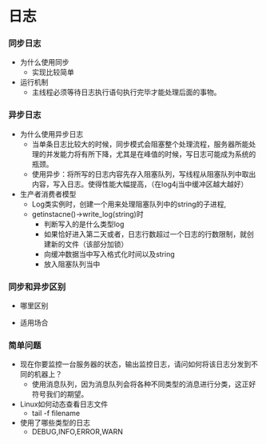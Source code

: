 日志
=============
### 同步日志
- 为什么使用同步
    - 实现比较简单
- 运行机制
    - 主线程必须等待日志执行语句执行完毕才能处理后面的事物。
### 异步日志
- 为什么使用异步日志
    - 当单条日志比较大的时候，同步模式会阻塞整个处理流程，服务器所能处理的并发能力将有所下降，尤其是在峰值的时候，写日志可能成为系统的瓶颈。
    - 使用异步：将所写的日志内容先存入阻塞队列，写线程从阻塞队列中取出内容，写入日志。使得性能大幅提高，（在log4j当中缓冲区越大越好）
- 生产者消费者模型
  - Log类实例时，创建一个用来处理阻塞队列中的string的子进程,
  - getinstacne()->write_log(string)时
    - 判断写入的是什么类型log
    - 如果恰好进入第二天或者，日志行数超过一个日志的行数限制，就创建新的文件（该部分加锁）
    - 向缓冲数据当中写入格式化时间以及string
    - 放入阻塞队列当中
### 同步和异步区别
- 哪里区别

- 适用场合

### 简单问题
- 现在你要监控一台服务器的状态，输出监控日志，请问如何将该日志分发到不同的机器上？
    - 使用消息队列，因为消息队列会将各种不同类型的消息进行分类，这正好符号我们的期望。
- Linux如何动态查看日志文件
    - tail -f filename
- 使用了哪些类型的日志
    - DEBUG,INFO,ERROR,WARN 
